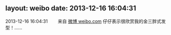 layout: weibo
date: 2013-12-16 16:04:31
---
2013-12-16 16:04:31  &nbsp;&nbsp;&nbsp;&nbsp;&nbsp;&nbsp; 来自 <a href="http://weibo.com/" rel="nofollow">微博 weibo.com</a>
仔仔表示很欣赏我的金三胖式发型！…… ​​​
